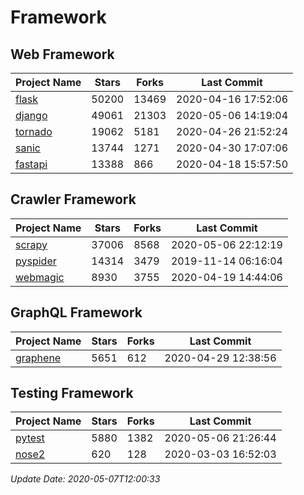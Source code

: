 # Framework

## Web Framework

| Project Name | Stars | Forks | Last Commit |
| ------------ | ----- | ----- | ----------- |
| [flask](https://github.com/pallets/flask) | 50200 | 13469 | 2020-04-16 17:52:06 |
| [django](https://github.com/django/django) | 49061 | 21303 | 2020-05-06 14:19:04 |
| [tornado](https://github.com/tornadoweb/tornado) | 19062 | 5181 | 2020-04-26 21:52:24 |
| [sanic](https://github.com/huge-success/sanic) | 13744 | 1271 | 2020-04-30 17:07:06 |
| [fastapi](https://github.com/tiangolo/fastapi) | 13388 | 866 | 2020-04-18 15:57:50 |

## Crawler Framework

| Project Name | Stars | Forks | Last Commit |
| ------------ | ----- | ----- | ----------- |
| [scrapy](https://github.com/scrapy/scrapy) | 37006 | 8568 | 2020-05-06 22:12:19 |
| [pyspider](https://github.com/binux/pyspider) | 14314 | 3479 | 2019-11-14 06:16:04 |
| [webmagic](https://github.com/code4craft/webmagic) | 8930 | 3755 | 2020-04-19 14:44:06 |

## GraphQL Framework

| Project Name | Stars | Forks | Last Commit |
| ------------ | ----- | ----- | ----------- |
| [graphene](https://github.com/graphql-python/graphene) | 5651 | 612 | 2020-04-29 12:38:56 |

## Testing Framework

| Project Name | Stars | Forks | Last Commit |
| ------------ | ----- | ----- | ----------- |
| [pytest](https://github.com/pytest-dev/pytest) | 5880 | 1382 | 2020-05-06 21:26:44 |
| [nose2](https://github.com/nose-devs/nose2) | 620 | 128 | 2020-03-03 16:52:03 |

*Update Date: 2020-05-07T12:00:33*